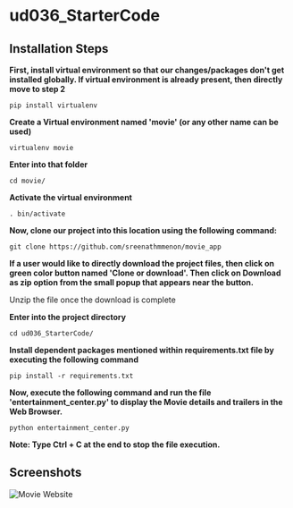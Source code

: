 # ud036_StarterCode

## Installation Steps

**First, install virtual environment so that our changes/packages don't get installed globally.
If virtual environment is already present, then directly move to step 2**

```
pip install virtualenv
```

**Create a Virtual environment named 'movie' (or any other name can be used)**
```
virtualenv movie
```

**Enter into that folder**
```
cd movie/
```

**Activate the virtual environment**
```
. bin/activate
```

**Now, clone our project into this location using the following command:**
```
git clone https://github.com/sreenathmmenon/movie_app
```

**If a user would like to directly download the project files, then click on green color button named 'Clone or download'. 
Then click on Download as zip option from the small popup that appears near the button.**

Unzip the file once the download is complete

**Enter into the project directory**

```
cd ud036_StarterCode/
```

**Install dependent packages mentioned within requirements.txt file by executing the following command**
```
pip install -r requirements.txt
```

**Now, execute the following command and run the file 'entertainment_center.py' to display the Movie details and trailers in the Web Browser.**
```
python entertainment_center.py
```

**Note: Type Ctrl + C at the end to stop the file execution.**

## Screenshots


![Movie Website](https://github.com/sreenathmmenon/ud036_StarterCode/blob/master/screenshots/movie_trailer_website.png)
